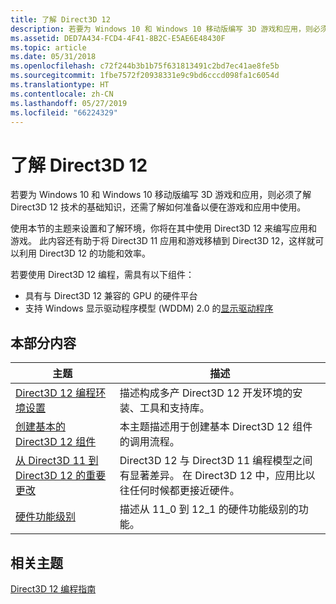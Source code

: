 ```yaml
---
title: 了解 Direct3D 12
description: 若要为 Windows 10 和 Windows 10 移动版编写 3D 游戏和应用，则必须了解 Direct3D 12 技术的基础知识，还需了解如何准备以便在游戏和应用中使用。
ms.assetid: DED7A434-FCD4-4F41-8B2C-E5AE6E48430F
ms.topic: article
ms.date: 05/31/2018
ms.openlocfilehash: c72f244b3b1b75f631813491c2bd7ec41ae8fe5b
ms.sourcegitcommit: 1fbe7572f20938331e9c9bd6cccd098fa1c6054d
ms.translationtype: HT
ms.contentlocale: zh-CN
ms.lasthandoff: 05/27/2019
ms.locfileid: "66224329"
---
```

# <a name="understanding-direct3d-12"></a>了解 Direct3D 12

若要为 Windows 10 和 Windows 10 移动版编写 3D 游戏和应用，则必须了解 Direct3D 12 技术的基础知识，还需了解如何准备以便在游戏和应用中使用。

使用本节的主题来设置和了解环境，你将在其中使用 Direct3D 12 来编写应用和游戏。 此内容还有助于将 Direct3D 11 应用和游戏移植到 Direct3D 12，这样就可以利用 Direct3D 12 的功能和效率。

若要使用 Direct3D 12 编程，需具有以下组件：

-   具有与 Direct3D 12 兼容的 GPU 的硬件平台
-   支持 Windows 显示驱动程序模型 (WDDM) 2.0 的[显示驱动程序](https://msdn.microsoft.com/library/windows/hardware/ff569172)

## <a name="in-this-section"></a>本部分内容



| 主题                                                                                                               | 描述                                                                                                                                                       |
|---------------------------------------------------------------------------------------------------------------------|-------------------------------------------------------------------------------------------------------------------------------------------------------------------|
| [Direct3D 12 编程环境设置](directx-12-programming-environment-set-up.md)<br/>               | 描述构成多产 Direct3D 12 开发环境的安装、工具和支持库。 <br/>                              |
| [创建基本的 Direct3D 12 组件](creating-a-basic-direct3d-12-component.md)<br/>                     | 本主题描述用于创建基本 Direct3D 12 组件的调用流程。<br/>                                                                            |
| [从 Direct3D 11 到 Direct3D 12 的重要更改](important-changes-from-directx-11-to-directx-12.md)<br/> | Direct3D 12 与 Direct3D 11 编程模型之间有显著差异。 在 Direct3D 12 中，应用比以往任何时候都更接近硬件。 <br/> |
| [硬件功能级别](hardware-feature-levels.md)<br/>                                                   | 描述从 11\_0 到 12\_1 的硬件功能级别的功能。<br/>                                                                        |



 

## <a name="related-topics"></a>相关主题

<dl> <dt>

[Direct3D 12 编程指南](directx-12-programming-guide.md)
</dt> </dl>

 

 





